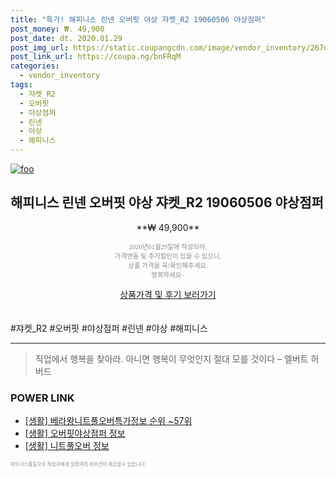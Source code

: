 ```yaml
--- 
title: "특가! 해피니스 린넨 오버핏 야상 쟈켓_R2 19060506 야상점퍼" 
post_money: ₩. 49,900 
post_date: dt. 2020.01.29 
post_img_url: https://static.coupangcdn.com/image/vendor_inventory/267d/445e34e4b3bd4e67de08a24ccbc3e89e592eb6f29fa2865778681934db3b.jpg 
post_link_url: https://coupa.ng/bnFRqM 
categories: 
  - vendor_inventory 
tags: 
  - 쟈켓_R2 
  - 오버핏 
  - 야상점퍼 
  - 린넨 
  - 야상 
  - 해피니스 
--- 
```

[![foo](https://static.coupangcdn.com/image/vendor_inventory/267d/445e34e4b3bd4e67de08a24ccbc3e89e592eb6f29fa2865778681934db3b.jpg)](https://coupa.ng/bnFRqM) 

## 해피니스 린넨 오버핏 야상 쟈켓_R2 19060506 야상점퍼 
<p style="text-align: center;">**₩ 49,900**</p> 
<p style="text-align: center;"><span style="color: #898c8f; font-family: Georgia,Times,serif; font-size: 0.75em;">2020년01월29일에 작성되어, <br>가격변동 및 추가할인이 있을 수 있으니,<br> 상품 가격을 꼭!확인해주세요.<br>행복하세요~</span> 
</p>	 
<div markdown="0" style="text-align: center;"><a href="https://coupa.ng/bnFRqM" class="btn btn--success">상품가격 및 후기 보러가기</a></div> 
<br><br> 
  #쟈켓_R2 #오버핏 #야상점퍼 #린넨 #야상 #해피니스 
<hr> 

> 직업에서 행복을 찾아라. 아니면 행복이 무엇인지 절대 모를 것이다 – 엘버트 허버드 


### POWER LINK

* <a href="https://blog.naver.com/fasyy4321/221771001422" target="_blank"> [생활] 베라왕니트풀오버특가정보 순위 ~57위</a>
* <a href="https://blog.naver.com/sakai111/221761072011" target="_blank"> [생활] 오버핏야상점퍼 정보 </a>
* <a href="https://blog.naver.com/fasyy4321/221765423420" target="_blank"> [생활] 니트풀오버 정보 </a>

<span style="color: #898c8f; font-family: Georgia,Times,serif; font-size: 0.55em;">파트너스활동으로 작성자에게 일정액의 커미션이 제공될수 있습니다.</span> 
